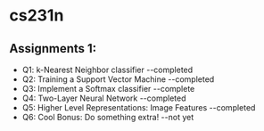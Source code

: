 # cs231n
## Assignments 1:
* Q1: k-Nearest Neighbor classifier --completed
* Q2: Training a Support Vector Machine --completed
* Q3: Implement a Softmax classifier --complete
* Q4: Two-Layer Neural Network --completed
* Q5: Higher Level Representations: Image Features --completed
* Q6: Cool Bonus: Do something extra! --not yet
